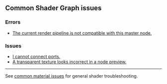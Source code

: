 ## Common Shader Graph issues

### Errors

- [The current render pipeline is not compatible with this master node.](Shader%20Graph/Shader%20Graph%20Render%20Pipelines.md)

### Issues

- [I cannot connect ports.](Shader%20Graph/Port%20Connection%20Issues.md)
- [A transparent texture looks incorrect in a node preview.](Shader%20Graph/Alpha%20Output.md)

---
See [common material issues](Materials.md) for general shader troubleshooting.